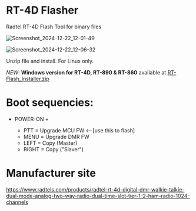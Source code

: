 # RT-4D Flasher
Radtel RT-4D Flash Tool for binary files

![Screenshot_2024-12-22_12-01-49](https://github.com/user-attachments/assets/c8d07186-e06e-44ad-bd54-cf8f444b42fb)

![Screenshot_2024-12-22_12-06-32](https://github.com/user-attachments/assets/534c74c1-f7c7-4838-afb2-1023a926226a)


Unzip file and install. For Linux only.

*NEW*:  **Windows version for RT-4D, RT-890 & RT-860** available at [RT-Flash_Installer.zip](https://t.me/RT4D_Rev_Eng/1275/2627)

# Boot sequencies:

- POWER-ON +

  - PTT = Upgrade MCU FW    <--[use this to flash]
  - MENU = Upgrade DMR FW
  - LEFT = Copy (Master)
  - RIGHT = Copy ("Slaver")

# Manufacturer site

https://www.radtels.com/products/radtel-rt-4d-digital-dmr-walkie-talkie-dual-mode-analog-two-way-radio-dual-time-slot-tier-1-2-ham-radio-1024-channels
